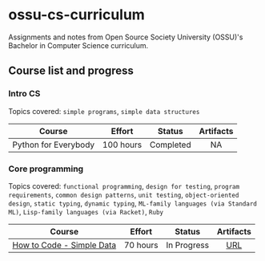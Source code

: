# ossu-cs-curriculum

Assignments and notes from Open Source Society University (OSSU)'s Bachelor in Computer Science curriculum.

## Course list and progress

### Intro CS

Topics covered: `simple programs`, `simple data structures`

| Course | Effort | Status | Artifacts |
| --- | --- | --- | :-: |
| Python for Everybody | 100 hours | Completed | NA |

### Core programming

Topics covered: `functional programming`, `design for testing`, `program requirements`, `common design patterns`, `unit testing`, `object-oriented design`, `static typing`, `dynamic typing`, `ML-family languages (via Standard ML)`, `Lisp-family languages (via Racket)`, `Ruby`

| Course | Effort | Status | Artifacts |
| --- | --- | --- | :-: |
| [How to Code - Simple Data ](https://www.edx.org/course/how-to-code-simple-data) | 70 hours | In Progress | [URL](./core-programming/course-how-to-code-simple-data/README.md) |

